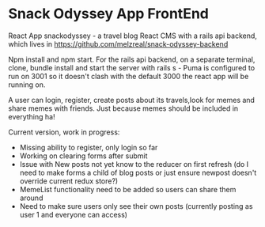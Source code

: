 # Snack Odyssey App FrontEnd

React App snackodyssey -  a travel blog React CMS
with a rails api backend, which lives in https://github.com/melzreal/snack-odyssey-backend

Npm install and npm start. For the rails api backend, on a separate terminal, clone, bundle install and start the server with rails s - Puma is configured to run on 3001 so it doesn't clash with the default 3000 the react app will be running on.



A user can login, register, create posts about its travels,look for memes and share memes with friends. Just because memes should be included in everything ha!

Current version, work in progress:
- Missing ability to register, only login so far
- Working on clearing forms after submit
- Issue with New posts not yet know to the reducer on first refresh (do I need to make forms a child of blog posts or just ensure newpost doesn't override current redux store?)
- MemeList functionality need to be added so users can share them around
- Need to make sure users only see their own posts (currently posting as user 1 and everyone can access)

